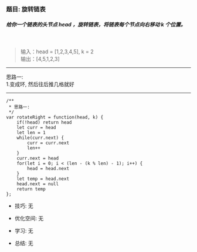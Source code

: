 
### 题目: 旋转链表
##### 给你一个链表的头节点 head ，旋转链表，将链表每个节点向右移动 k 个位置。

&nbsp;

> 输入：head = [1,2,3,4,5], k = 2  
  输出：[4,5,1,2,3]

---

思路一:  
1.变成环, 然后往后推几格就好

---

```
/**
 * 思路一:
 */
var rotateRight = function(head, k) {
    if(!head) return head
    let curr = head
    let len = 1
    while(curr.next) {
        curr = curr.next
        len++
    }
    curr.next = head
    for(let i = 0; i < (len - (k % len) - 1); i++) {
        head = head.next
    }
    let temp = head.next
    head.next = null
    return temp
};
```

* 技巧: 无 

* 优化空间: 无

* 学习: 无  

* 总结: 无
